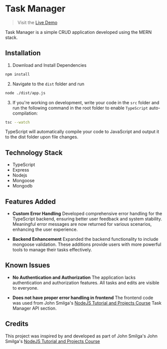 # Task Manager

> Visit the [Live Demo](https://task-manager-nine-kappa.vercel.app/)

Task Manager is a simple CRUD application developed using the MERN stack.

## Installation

1. Download and Install Dependencies

```sh
npm install
```

2. Navigate to the `dist` folder and run

```sh
node ./dist/app.js
```

3. If you're working on development, write your code in the `src` folder and run the following command in the root folder to enable `TypeScript` auto-compilation:

```sh
tsc --watch
```

TypeScript will automatically compile your code to JavaScript and output it to the dist folder upon file changes.

## Technology Stack

- TypeScript
- Express
- Nodejs
- Mongoose
- Mongodb

## Features Added

- **Custom Error Handling**
  Developed comprehensive error handling for the TypeScript backend, ensuring better user feedback and system stability. Meaningful error messages are now returned for various scenarios, enhancing the user experience.

- **Backend Enhancement**
  Expanded the backend functionality to include mongoose validation. These additions provide users with more powerful tools to manage their tasks effectively.

## Known Issues

- **No Authentication and Authorization**
  The application lacks authentication and authorization features. All tasks and edits are visible to everyone.

- **Does not have proper error handling in frontend**
  The frontend code was used from John Smilga's [NodeJS Tutorial and Projects Course](https://www.udemy.com/course/nodejs-tutorial-and-projects-course/) Task Manager API section.

## Credits

This project was inspired by and developed as part of John Smilga's John Smilga's [NodeJS Tutorial and Projects Course](https://www.udemy.com/course/nodejs-tutorial-and-projects-course/)

```

```
